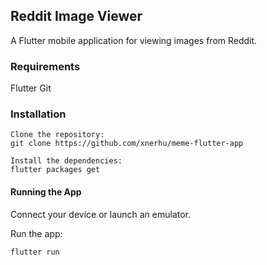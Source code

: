 ## Reddit Image Viewer

A Flutter mobile application for viewing images from Reddit.

### Requirements

Flutter
Git

### Installation

```
Clone the repository:
git clone https://github.com/xnerhu/meme-flutter-app
```

```
Install the dependencies:
flutter packages get
```

#### Running the App

Connect your device or launch an emulator.

Run the app:

```
flutter run
```

